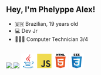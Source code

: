 ## Hey, I'm Phelyppe Alex!

- 🇧🇷 Brazilian, 19 years old
- 💻 Dev Jr
- 👨🏾‍🎓 Computer Technician 3/4

<div style='display: inline-block;'><br>
  <a href="https://github.com/phelyppealex/">
    <img height='172' src="https://github-readme-stats.vercel.app/api/top-langs/?username=phelyppealex&theme=dark&layout=compact&hide_border=true">
    <img height='172' src="https://github-readme-stats.vercel.app/api?username=phelyppealex&theme=dark&show_icons=true&hide_border=true">
  </a>
</div>

<div style='display: inline-block;'><br>
  <img src="https://raw.githubusercontent.com/devicons/devicon/master/icons/java/java-original.svg" width="40" heigth="40">
  <img src="https://raw.githubusercontent.com/devicons/devicon/master/icons/javascript/javascript-original.svg" width="40" heigth="40">
  <img src="https://raw.githubusercontent.com/devicons/devicon/master/icons/html5/html5-original-wordmark.svg" width="40" heigth="40">
  <img src="https://raw.githubusercontent.com/devicons/devicon/master/icons/css3/css3-original-wordmark.svg" width="40" heigth="40">
</div>

<div>
  
</div>

<!--
**phelyppealex/phelyppealex** is a ✨ _special_ ✨ repository because its `README.md` (this file) appears on your GitHub profile.

Here are some ideas to get you started:

- 🔭 I’m currently working on ...
- 🌱 I’m currently learning ...
- 👯 I’m looking to collaborate on ...
- 🤔 I’m looking for help with ...
- 💬 Ask me about ...
- 📫 How to reach me: ...
- 😄 Pronouns: ...
- ⚡ Fun fact: ...
-->
